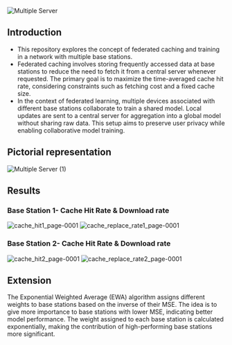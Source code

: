 ![Multiple Server](https://github.com/SuyashGaurav/Federated-Average-Main-Live-Demonstration/assets/102952185/654f6670-1240-47ba-b05d-8a144c527ae9)
## Introduction
- This repository explores the concept of federated caching and training in a network with multiple base stations. 
- Federated caching involves storing frequently accessed data at base stations to reduce the need to fetch it from a central server whenever requested. The primary goal is to maximize the time-averaged cache hit rate, considering constraints such as fetching cost and a fixed cache size.
- In the context of federated learning, multiple devices associated with different base stations collaborate to train a shared model. Local updates are sent to a central server for aggregation into a global model without sharing raw data. This setup aims to preserve user privacy while enabling collaborative model training.

## Pictorial representation
![Multiple Server (1)](https://github.com/SuyashGaurav/Federated-Average-Main-Live-Demonstration/assets/102952185/238375b3-6f41-4b35-a843-e66a64f960e5)

## Results
### Base Station 1- Cache Hit Rate & Download rate
![cache_hit1_page-0001](https://github.com/SuyashGaurav/Federated-Average-Main-Live-Demonstration/assets/102952185/2834802b-2971-4867-b3fc-dbff05c441cc)
![cache_replace_rate1_page-0001](https://github.com/SuyashGaurav/Federated-Average-Main-Live-Demonstration/assets/102952185/521aef29-e524-4bbb-9a7b-56ce5e1ee8a6)

### Base Station 2- Cache Hit Rate & Download rate
![cache_hit2_page-0001](https://github.com/SuyashGaurav/Federated-Average-Main-Live-Demonstration/assets/102952185/8c9eb5a3-ef8b-4f0f-8fb0-baf963136493)
![cache_replace_rate2_page-0001](https://github.com/SuyashGaurav/Federated-Average-Main-Live-Demonstration/assets/102952185/39e7e1b5-e208-4878-8105-c4c9bbe41c8a)

## Extension
The Exponential Weighted Average (EWA) algorithm assigns different weights to base stations based on the inverse of their MSE. The idea is to give more importance to base stations with lower MSE, indicating better model performance. The weight assigned to each base station is calculated exponentially, making the contribution of high-performing base stations more significant.
